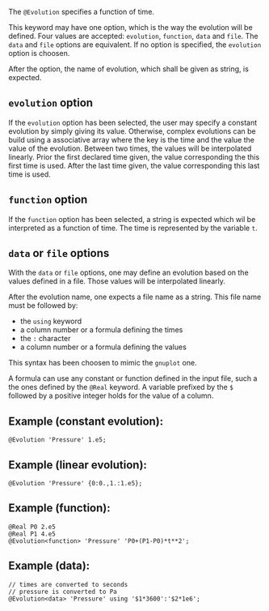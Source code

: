 The `@Evolution` specifies a function of time.

This keyword may have one option, which is the way the evolution will
be defined. Four values are accepted: `evolution`, `function`, `data`
and `file`. The `data` and `file` options are equivalent. If no option
is specified, the `evolution` option is choosen.

After the option, the name of evolution, which shall be given as
string, is expected.

## `evolution` option

If the `evolution` option has been selected, the user may specify a
constant evolution by simply giving its value. Otherwise, complex
evolutions can be build using a associative array where the key is the
time and the value the value of the evolution. Between two times, the
values will be interpolated linearly. Prior the first declared time
given, the value corresponding the this first time is used. After the
last time given, the value corresponding this last time is used.

## `function` option

If the `function` option has been selected, a string is expected which
wil be interpreted as a function of time. The time is represented by
the variable `t`.

## `data` or `file` options

With the `data` or `file` options, one may define an evolution based
on the values defined in a file. Those values will be interpolated
linearly.

After the evolution name, one expects a file name as a string. This
file name must be followed by:

- the `using` keyword
- a column number or a formula defining the times
- the `:` character
- a column number or a formula defining the values

This syntax has been choosen to mimic the `gnuplot` one.

A formula can use any constant or function defined in the input file,
such a the ones defined by the `@Real` keyword. A variable prefixed by
the `$` followed by a positive integer holds for the value of a
column.

## Example (constant evolution):

~~~~ {.cpp}
@Evolution 'Pressure' 1.e5;
~~~~~~~~

## Example (linear evolution):

~~~~ {.cpp}
@Evolution 'Pressure' {0:0.,1.:1.e5};
~~~~~~~~

## Example (function):

~~~~ {.cpp}
@Real P0 2.e5
@Real P1 4.e5
@Evolution<function> 'Pressure' 'P0+(P1-P0)*t**2';
~~~~~~~~

## Example (data):

~~~~ {.cpp}
// times are converted to seconds
// pressure is converted to Pa
@Evolution<data> 'Pressure' using '$1*3600':'$2*1e6';
~~~~~~~~

